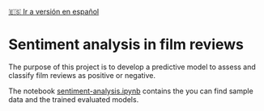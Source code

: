 [:es: Ir a versión en español](https://github.com/iseka-dev/sentiment-analysis/blob/master/README.sp.md)

# Sentiment analysis in film reviews

The purpose of this project is to develop a predictive model to assess and classify film reviews as positive or negative.

The notebook [sentiment-analysis.ipynb](https://github.com/iseka-dev/sentiment-analysis/blob/master/SentimentAnalysis.ipynb) contains the you can find sample data and the trained evaluated models.
